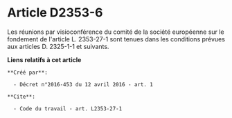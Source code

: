 # Article D2353-6

Les réunions par visioconférence du comité de la société européenne sur le fondement de l'article L. 2353-27-1 sont tenues
dans les conditions prévues aux articles D. 2325-1-1 et suivants.

**Liens relatifs à cet article**

	**Créé par**:

	  - Décret n°2016-453 du 12 avril 2016 - art. 1

	**Cite**:

	  - Code du travail - art. L2353-27-1
